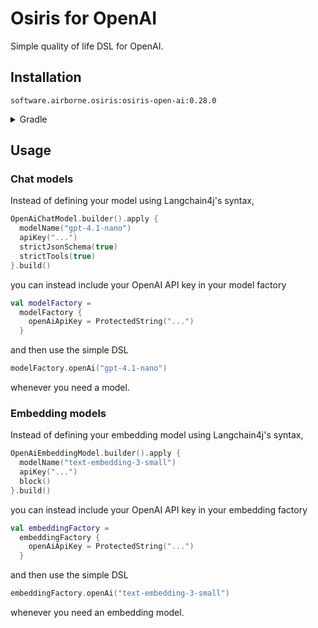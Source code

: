 # Osiris for OpenAI

Simple quality of life DSL for OpenAI.

## Installation

`software.airborne.osiris:osiris-open-ai:0.28.0`

<details>

<summary>Gradle</summary>

```kotlin
plugins {
  id("com.google.cloud.artifactregistry.gradle-plugin")
}

repositories {
  maven {
    url = uri("artifactregistry://us-central1-maven.pkg.dev/airborne-software/maven")
  }
}

dependencies {
  implementation("software.airborne.osiris:osiris-open-ai:0.28.0")

  /**
   * Also include one of the following,
   * depending on whether you're using the chat module or the agentic framework.
   */
  implementation("software.airborne.osiris:osiris-chat:0.28.0")
  implementation("software.airborne.osiris:osiris-agentic:0.28.0")
}
```

</details>

## Usage

### Chat models

Instead of defining your model using Langchain4j's syntax,

```kotlin
OpenAiChatModel.builder().apply {
  modelName("gpt-4.1-nano")
  apiKey("...")
  strictJsonSchema(true)
  strictTools(true)
}.build()
```

you can instead include your OpenAI API key in your model factory

```kotlin
val modelFactory =
  modelFactory {
    openAiApiKey = ProtectedString("...")
  }
```

and then use the simple DSL

```kotlin
modelFactory.openAi("gpt-4.1-nano")
```

whenever you need a model.

### Embedding models

Instead of defining your embedding model using Langchain4j's syntax,

```kotlin
OpenAiEmbeddingModel.builder().apply {
  modelName("text-embedding-3-small")
  apiKey("...")
  block()
}.build()
```

you can instead include your OpenAI API key in your embedding factory

```kotlin
val embeddingFactory =
  embeddingFactory {
    openAiApiKey = ProtectedString("...")
  }
```

and then use the simple DSL

```kotlin
embeddingFactory.openAi("text-embedding-3-small")
```

whenever you need an embedding model.
